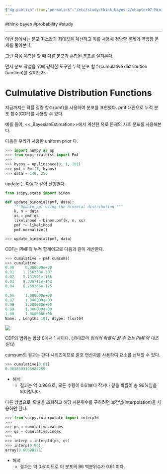 ```yaml
---
{"dg-publish":true,"permalink":"/etc/study/think-bayes-2/chapter07-Minimum,Maximum,Mixture/","dgPassFrontmatter":true,"noteIcon":"","created":"","updated":""}
---
```


#think-bayes #probability #study

---

이번 장에서는 분포 최소값과 최대값을 계산하고 이를 사용해 정방향 문제와 역방향 문제를 풀어본다.

그런 다음 예측을 할 때 다른 분포가 혼합된 분포를 살펴본다.

먼저 분포 작업을 위해 강력한 도구인 누적 분포 함수(cumulative distribution function)를 살펴보자.

# Culmulative Distribution Functions
지금까지는 확률 질량 함수(pmf)를 사용하여 분포를 표현했다. pmf 대안으로 누적 분포 함수(CDF)를 사용할 수 있다.

예를 들어, <<\_BayesianEstimation>>에서 계산한 유로 문제의 사후 분포를 사용해본다.

다음은 우리가 사용한 uniform prior 다.
```python
>>> import numpy as np
>>> from empiricaldist import Pmf
>>> 
>>> hypos = np.linspace(0, 1, 101)
>>> pmf = Pmf(1, hypos)
>>> data = 140, 250
```

update 는 다음과 같이 진행한다.
```python
from scipy.stats import binom

def update_binomial(pmf, data):
    """Update pmf using the binomial distribution."""
    k, n = data
    xs = pmf.qs
    likelihood = binom.pmf(k, n, xs)
    pmf *= likelihood
    pmf.normalize()

>>> update_binomial(pmf, data)
```

CDF는 PMF의 누적 합계이므로 다음과 같이 계산한다.
```python
>>> cumulative = pmf.cumsum()
>>> cumulative
0.00     0.000000e+00
0.01    1.256330e-207
0.02    5.731921e-166
0.03    8.338711e-142
0.04    8.269265e-125
            ...      
0.96     1.000000e+00
0.97     1.000000e+00
0.98     1.000000e+00
0.99     1.000000e+00
1.00     1.000000e+00
Name: , Length: 101, dtype: float64
```

![](https://i.imgur.com/ppnDYcm.png)

CDF의 범위는 항상 0에서 1 사이다. (*최대값이 임의의 확률이 될 수 있는 PMF와 대조된다*)

cumsum의 결과는 판다 시리즈이므로 괄호 연산자를 사용하여 요소를 선택할 수 있다.

```python
>>> cumulative[0.61]
0.9638303193984255
```

- 해석
	- 결과는 약 0.96으로, 모든 수량이 0.61보다 작거나 같을 확률이 총 96%임을 의미합니다.

다른 방법으로, 확률을 조회하고 해당 사분위수를 구하려면 보간법(interpolation)을 사용하면 된다.

```python
>>> from scipy.interpolate import interp1d
>>> 
>>> ps = cumulative.values
>>> qs = cumulative.index
>>> 
>>> interp = interp1d(ps, qs)
>>> interp(0.96)
array(0.60890171)
```

- 해석
	- 결과는 약 0.61이므로 이 분포의 96 백분위수가 0.61 이다.
